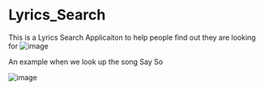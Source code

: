 # Lyrics_Search
This is a Lyrics Search Applicaiton to help people find out they are looking for
![image](https://user-images.githubusercontent.com/75237646/116189014-f1419880-a6ed-11eb-9bac-4a0bf72c8fb6.png)

An example when we look up the song Say So

![image](https://user-images.githubusercontent.com/75237646/116189072-08808600-a6ee-11eb-9478-45f26484f083.png)
